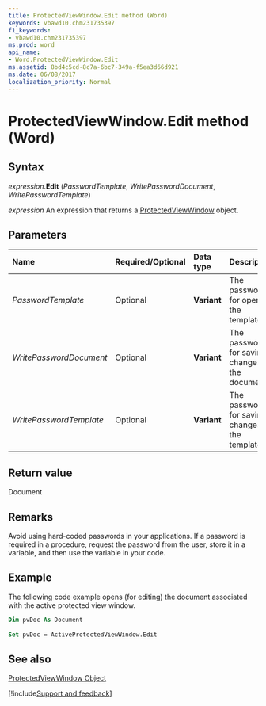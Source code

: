 ```yaml
---
title: ProtectedViewWindow.Edit method (Word)
keywords: vbawd10.chm231735397
f1_keywords:
- vbawd10.chm231735397
ms.prod: word
api_name:
- Word.ProtectedViewWindow.Edit
ms.assetid: 8bd4c5cd-8c7a-6bc7-349a-f5ea3d66d921
ms.date: 06/08/2017
localization_priority: Normal
---
```



# ProtectedViewWindow.Edit method (Word)




## Syntax

_expression_.**Edit** (_PasswordTemplate_, _WritePasswordDocument_, _WritePasswordTemplate_)

_expression_ An expression that returns a [ProtectedViewWindow](./Word.ProtectedViewWindow.md) object.


## Parameters

|Name|Required/Optional|Data type|Description|
|:-----|:-----|:-----|:-----|
| _PasswordTemplate_|Optional| **Variant**|The password for opening the template.|
| _WritePasswordDocument_|Optional| **Variant**|The password for saving changes to the document.|
| _WritePasswordTemplate_|Optional| **Variant**|The password for saving changes to the template.|

## Return value

Document


## Remarks

Avoid using hard-coded passwords in your applications. If a password is required in a procedure, request the password from the user, store it in a variable, and then use the variable in your code.


## Example

The following code example opens (for editing) the document associated with the active protected view window.


```vb
Dim pvDoc As Document 
 
Set pvDoc = ActiveProtectedViewWindow.Edit
```


## See also


[ProtectedViewWindow Object](Word.ProtectedViewWindow.md)

[!include[Support and feedback](~/includes/feedback-boilerplate.md)]
